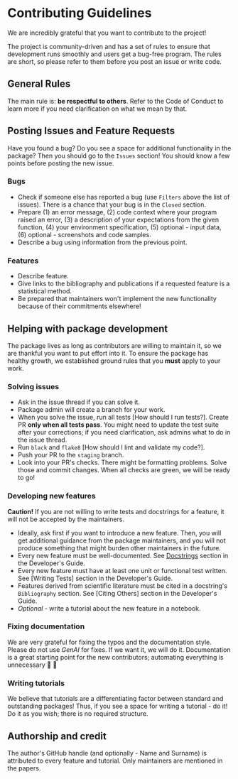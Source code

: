 # Contributing Guidelines

We are incredibly grateful that you want to contribute to the project!

The project is community-driven and has a set of rules to ensure that development runs smoothly and users get a bug-free program. The rules are short, so please refer to them before you post an issue or write code.

## General Rules
The main rule is: **be respectful to others**. Refer to the Code of Conduct to learn more if you need clarification on what we mean by that.

## Posting Issues and Feature Requests
Have you found a bug? Do you see a space for additional functionality in the package? Then you should go to the `Issues` section! You should know a few points before posting the new issue.

### Bugs
- Check if someone else has reported a bug (use `Filters` above the list of issues). There is a chance that your bug is in the `Closed` section.
- Prepare (1) an error message, (2) code context where your program raised an error, (3) a description of your expectations from the given function, (4) your environment specification, (5) optional - input data, (6) optional - screenshots and code samples.
- Describe a bug using information from the previous point.

### Features
- Describe feature.
- Give links to the bibliography and publications if a requested feature is a statistical method.
- Be prepared that maintainers won't implement the new functionality because of their commitments elsewhere!

## Helping with package development
The package lives as long as contributors are willing to maintain it, so we are thankful you want to put effort into it. To ensure the package has healthy growth, we established ground rules that you **must** apply to your work. 

### Solving issues
- Ask in the issue thread if you can solve it.
- Package admin will create a branch for your work.
- When you solve the issue, run all tests [How should I run tests?]. Create PR **only when all tests pass**. You might need to update the test suite after your corrections; if you need clarification, ask admins what to do in the issue thread.
- Run `black` and `flake8` [How should I lint and validate my code?].
- Push your PR to the `staging` branch.
- Look into your PR's checks. There might be formatting problems. Solve those and commit changes. When all checks are green, we will be ready to go!

### Developing new features
**Caution!** If you are not willing to write tests and docstrings for a feature, it will not be accepted by the maintainers.
- Ideally, ask first if you want to introduce a new feature. Then, you will get additional guidance from the package maintainers, and you will not produce something that might burden other maintainers in the future.
- Every new feature must be well-documented. See [Docstrings](docs/dev-docstrings.md) section in the Developer's Guide.
- Every new feature must have at least one unit or functional test written. See [Writing Tests] section in the Developer's Guide.
- Features derived from scientific literature must be cited in a docstring's `Bibliography` section. See [Citing Others] section in the Developer's Guide.
- *Optional* - write a tutorial about the new feature in a notebook.

### Fixing documentation
We are very grateful for fixing the typos and the documentation style. Please do not use *GenAI* for fixes. If we want it, we will do it. Documentation is a great starting point for the new contributors; automating everything is unnecessary 🤖 🔫

### Writing tutorials
We believe that tutorials are a differentiating factor between standard and outstanding packages! Thus, if you see a space for writing a tutorial - do it! Do it as you wish; there is no required structure.

## Authorship and credit
The author's GitHub handle (and optionally - Name and Surname) is attributed to every feature and tutorial. Only maintainers are mentioned in the papers.